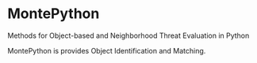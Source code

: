 # MontePython
Methods for Object-based and Neighborhood Threat Evaluation in Python

MontePython is provides Object Identification and Matching.
